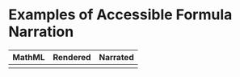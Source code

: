 # Examples of Accessible Formula Narration

MathML | Rendered | Narrated
------ | -------  | --------
       |          |


<link rel="stylesheet" title="Github Gist" href="https://highlightjs.org/static/demo/styles/github-gist.css">
<script src="https://raw.githubusercontent.com/brucemiller/LaTeXML/master/lib/LaTeXML/resources/javascript/LaTeXML-maybeMathjax.js"></script>
<script src="https://code.jquery.com/jquery-3.5.1.min.js"></script>
<script src="https://cdnjs.cloudflare.com/ajax/libs/highlight.js/10.1.1/highlight.min.js"></script>
<script charset="UTF-8" src="https://cdnjs.cloudflare.com/ajax/libs/highlight.js/10.1.1/languages/xml.min.js"></script>
<script src="/tiny-mathml-a11y-demo/a11y.js"></script>
